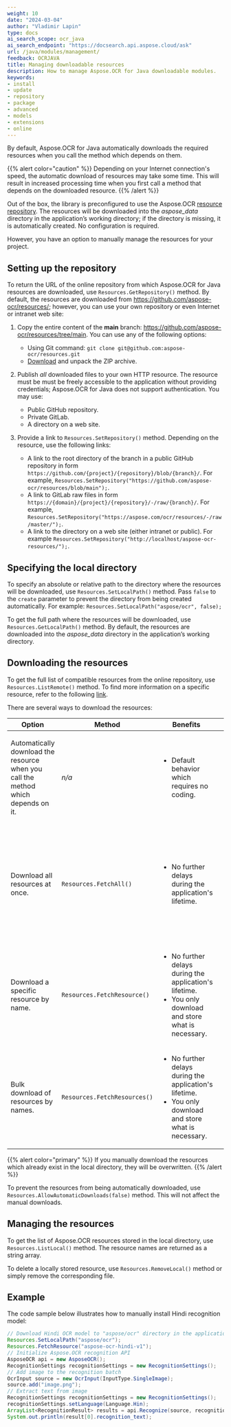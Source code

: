 ```yaml
---
weight: 10
date: "2024-03-04"
author: "Vladimir Lapin"
type: docs
ai_search_scope: ocr_java
ai_search_endpoint: "https://docsearch.api.aspose.cloud/ask"
url: /java/modules/management/
feedback: OCRJAVA
title: Managing downloadable resources
description: How to manage Aspose.OCR for Java downloadable modules.
keywords:
- install
- update
- repository
- package
- advanced
- models
- extensions
- online
---
```


By default, Aspose.OCR for Java automatically downloads the required resources when you call the method which depends on them.

{{% alert color="caution" %}} 
Depending on your Internet connection's speed, the automatic download of resources may take some time. This will result in increased processing time when you first call a method that depends on the downloaded resource.
{{% /alert %}}

Out of the box, the library is preconfigured to use the Aspose.OCR [resource repository](https://github.com/aspose-ocr/resources). The resources will be downloaded into the _aspose_data_ directory in the application’s working directory; if the directory is missing, it is automatically created. No configuration is required.

However, you have an option to manually manage the resources for your project.

## Setting up the repository

To return the URL of the online repository from which Aspose.OCR for Java resources are downloaded, use `Resources.GetRepository()` method. By default, the resources are downloaded from https://github.com/aspose-ocr/resources/; however, you can use your own repository or even Internet or intranet web site:

1. Copy the entire content of the **main** branch: https://github.com/aspose-ocr/resources/tree/main. You can use any of the following options:

    - Using Git command: `git clone git@github.com:aspose-ocr/resources.git`
    - [Download](https://github.com/aspose-ocr/resources/archive/refs/heads/main.zip) and unpack the ZIP archive.

2. Publish _all_ downloaded files to your own HTTP resource. The resource must be must be freely accessible to the application without providing credentials; Aspose.OCR for Java does not support authentication. You may use:

    - Public GitHub repository.
    - Private GitLab.
    - A directory on a web site.

3. Provide a link to `Resources.SetRepository()` method. Depending on the resource, use the following links:

    - A link to the root directory of the branch in a public GitHub repository in form `https://github.com/{project}/{repository}/blob/{branch}/`. For example, `Resources.SetRepository("https://github.com/aspose-ocr/resources/blob/main");`.
    - A link to GitLab raw files in form `https://{domain}/{project}/{repository}/-/raw/{branch}/`. For example, `Resources.SetRepository("https://aspose.com/ocr/resources/-/raw/master/");`.
    - A link to the directory on a web site (either intranet or public). For example `Resources.SetRepository("http://localhost/aspose-ocr-resources/");`.

## Specifying the local directory

To specify an absolute or relative path to the directory where the resources will be downloaded, use `Resources.SetLocalPath()` method. Pass `false` to the `create` parameter to prevent the directory from being created automatically. For example: `Resources.SetLocalPath("aspose/ocr", false);`

To get the full path where the resources will be downloaded, use `Resources.GetLocalPath()` method. By default, the resources are downloaded into the _aspose_data_ directory in the application’s working directory.

## Downloading the resources

To get the full list of compatible resources from the online repository, use `Resources.ListRemote()` method. To find more information on a specific resource, refer to the following [link](https://github.com/aspose-ocr/resources/blob/main/README.md#resources).

There are several ways to download the resources:

Option | Method | Benefits | Drawbacks
------ | ------ | -------- | ---------
Automatically download the resource when you call the method which depends on it. | _n/a_ | <ul><li>Default behavior which requires no coding.</li></ul> | <ul><li>Increased processing time when you first call a method that depends on the downloaded resource.</li></ul>
Download all resources at once. | `Resources.FetchAll()` | <ul><li>No further delays during the application's lifetime.</li></ul> | <ul><li>Downloading all resource files may take a long time.</li><li>Unnecessary (unused) resources will consume network traffic and disk space.</li></ul>
Download a specific resource by name. | `Resources.FetchResource()` | <ul><li>No further delays during the application's lifetime.</li><li>You only download and store what is necessary.</li></ul> | <ul><li>You have to manually maintain the required resources.</li></ul>
Bulk download of resources by names. | `Resources.FetchResources()` | <ul><li>No further delays during the application's lifetime.</li><li>You only download and store what is necessary.</li></ul> | <ul><li>You have to manually maintain the required resources.</li></ul>

{{% alert color="primary" %}} 
If you manually download the resources which already exist in the local directory, they will be overwritten.
{{% /alert %}}

To prevent the resources from being automatically downloaded, use `Resources.AllowAutomaticDownloads(false)` method. This will not affect the manual downloads.

## Managing the resources

To get the list of Aspose.OCR resources stored in the local directory, use `Resources.ListLocal()` method. The resource names are returned as a string array.

To delete a locally stored resource, use `Resources.RemoveLocal()` method or simply remove the corresponding file.

## Example

The code sample below illustrates how to manually install Hindi recognition model:

```java
// Download Hindi OCR model to "aspose/ocr" directory in the application working directory
Resources.SetLocalPath("aspose/ocr");
Resources.FetchResource("aspose-ocr-hindi-v1");
// Initialize Aspose.OCR recognition API
AsposeOCR api = new AsposeOCR();
RecognitionSettings recognitionSettings = new RecognitionSettings();
// Add image to the recognition batch
OcrInput source = new OcrInput(InputType.SingleImage);
source.add("image.png");
// Extract text from image
RecognitionSettings recognitionSettings = new RecognitionSettings();
recognitionSettings.setLanguage(Language.Hin);
ArrayList<RecognitionResult> results = api.Recognize(source, recognitionSettings);
System.out.println(result[0].recognition_text);
```
